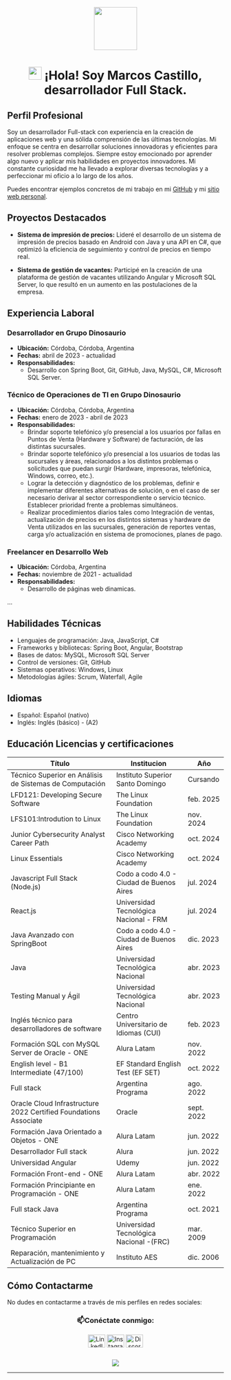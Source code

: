 <div id="header" align="center">
  <img src="https://media.giphy.com/media/M9gbBd9nbDrOTu1Mqx/giphy.gif" width="100"/>
</div>

<h1 align="center">
  <img src="https://media.giphy.com/media/hvRJCLFzcasrR4ia7z/giphy.gif" width="30"> ¡Hola! Soy Marcos Castillo, desarrollador Full Stack.
</h1>

## Perfil Profesional

Soy un desarrollador Full-stack con experiencia en la creación de aplicaciones web y una sólida comprensión de las últimas tecnologías. Mi enfoque se centra en desarrollar soluciones innovadoras y eficientes para resolver problemas complejos. Siempre estoy emocionado por aprender algo nuevo y aplicar mis habilidades en proyectos innovadores. Mi constante curiosidad me ha llevado a explorar diversas tecnologías y a perfeccionar mi oficio a lo largo de los años.

Puedes encontrar ejemplos concretos de mi trabajo en mi [GitHub](https://github.com/Marcos-Castillo) y mi [sitio web personal](https://marcos-castillo.web.app/).

## Proyectos Destacados

- **Sistema de impresión de precios:** Lideré el desarrollo de un sistema de impresión de precios basado en Android con Java y una API en C#, que optimizó la eficiencia de seguimiento y control de precios en tiempo real.

- **Sistema de gestión de vacantes:** Participé en la creación de una plataforma de gestión de vacantes utilizando Angular y Microsoft SQL Server, lo que resultó en un aumento en las postulaciones de la empresa.

## Experiencia Laboral

### Desarrollador en Grupo Dinosaurio
- **Ubicación:** Córdoba, Córdoba, Argentina
- **Fechas:** abril de 2023 - actualidad
- **Responsabilidades:**
  - Desarrollo con Spring Boot, Git, GitHub, Java, MySQL, C#, Microsoft SQL Server.

### Técnico de Operaciones de TI en Grupo Dinosaurio
- **Ubicación:** Córdoba, Córdoba, Argentina
- **Fechas:** enero de 2023 - abril de 2023
- **Responsabilidades:**
  - Brindar soporte telefónico y/o presencial a los usuarios por fallas en Puntos de Venta (Hardware y Software) de facturación, de las distintas sucursales.
  - Brindar soporte telefónico y/o presencial a los usuarios de todas las sucursales y áreas, relacionados a los distintos problemas o solicitudes que puedan surgir (Hardware, impresoras, telefónica, Windows, correo, etc.).
  - Lograr la detección y diagnóstico de los problemas, definir e implementar diferentes alternativas de solución, o en el caso de ser necesario derivar al sector correspondiente o servicio técnico. Establecer prioridad frente a problemas simultáneos.
  - Realizar procedimientos diarios tales como Integración de ventas, actualización de precios en los distintos sistemas y hardware de Venta utilizados en las sucursales, generación de reportes ventas, carga y/o actualización en sistema de promociones, planes de pago.

### Freelancer en Desarrollo Web
- **Ubicación:** Córdoba, Argentina
- **Fechas:** noviembre de 2021 - actualidad
- **Responsabilidades:**
  - Desarrollo de páginas web dinamicas.

...

## Habilidades Técnicas

- Lenguajes de programación: Java, JavaScript, C#
- Frameworks y bibliotecas: Spring Boot, Angular, Bootstrap
- Bases de datos: MySQL, Microsoft SQL Server
- Control de versiones: Git, GitHub
- Sistemas operativos: Windows, Linux
- Metodologías ágiles: Scrum, Waterfall, Agile

## Idiomas

- Español: Español (nativo)
- Inglés: Inglés (básico) - (A2)

## Educación Licencias y certificaciones

| Título                                       |Institucion|Año|
|-------------------------------------------------|----------------------------------------------|---------------|
| Técnico Superior en Análisis de Sistemas de Computación| Instituto Superior Santo Domingo       |Cursando |
| LFD121: Developing Secure Software              | The Linux Foundation        | feb. 2025  |
| LFS101:Introdution to Linux              | The Linux Foundation        | nov. 2024  |
| Junior Cybersecurity Analyst Career Path             | Cisco Networking Academy        | oct. 2024  |
| Linux Essentials             | Cisco Networking Academy        | oct. 2024  |
| Javascript Full Stack (Node.js)              | Codo a codo 4.0 - Ciudad de Buenos Aires        | jul. 2024  |
| React.js                                   | Universidad Tecnológica Nacional - FRM| jul. 2024  |
| Java Avanzado con SpringBoot                | Codo a codo 4.0 - Ciudad de Buenos Aires        | dic. 2023  |
| Java                                        | Universidad Tecnológica Nacional                | abr. 2023  |
| Testing Manual y Ágil                      | Universidad Tecnológica Nacional                | abr. 2023  |
| Inglés técnico para desarrolladores de software | Centro Universitario de Idiomas (CUI)           | feb. 2023  |
| Formación SQL con MySQL Server de Oracle - ONE | Alura Latam                                     | nov. 2022  |
| English level - B1 Intermediate (47/100)   | EF Standard English Test (EF SET)              | oct. 2022  |
| Full stack                                   | Argentina Programa                              |  ago. 2022 |
| Oracle Cloud Infrastructure 2022 Certified Foundations Associate | Oracle                                          | sept. 2022 |
| Formación Java Orientado a Objetos - ONE   | Alura Latam                                     | jun. 2022  |
| Desarrollador Full stack                     | Alura                                           | jun. 2022 |
| Universidad Angular                         | Udemy                                           | jun. 2022  |
| Formación Front-end - ONE                   | Alura Latam                                     | abr. 2022  |
| Formación Principiante en Programación - ONE | Alura Latam                                     | ene. 2022  |
| Full stack Java                             | Argentina Programa                              | oct. 2021  |
| Técnico Superior en Programación             | Universidad Tecnológica Nacional -(FRC)         | mar. 2009     |
| Reparación, mantenimiento y Actualización de PC | Instituto AES                                   | dic. 2006    |


## Cómo Contactarme

No dudes en contactarme a través de mis perfiles en redes sociales:

<h3 align="center">📫Conéctate conmigo:</h3>
<p></p>
<p align="center">
<a href="https://www.linkedin.com/in/marcos-developer/" target="blank"><img align="center" src="https://raw.githubusercontent.com/rahuldkjain/github-profile-readme-generator/master/src/images/icons/Social/linked-in-alt.svg" alt="LinkedIn" height="30" width="40" /></a>
<a href="https://www.instagram.com/marcos_e_castillo/" target="blank"><img align="center" src="https://raw.githubusercontent.com/rahuldkjain/github-profile-readme-generator/master/src/images/icons/Social/instagram.svg" alt="Instagram" height="30" width="40" /></a>
<a href="https://discord.gg/bBtzExKt" target="blank"><img align="center" src="https://raw.githubusercontent.com/rahuldkjain/github-profile-readme-generator/master/src/images/icons/Social/discord.svg" alt="Discord" height="30" width="40" /></a>
</p>

<p align="center">
<img src="https://komarev.com/ghpvc/?username=Marcos-Castillo&style=flat-square&color=blue" alt="">
</p>
<p align="center">


  <a href="https://github.com/Marcos-Castillo">
  <img align="center" src="https://github-readme-stats.vercel.app/api/top-langs/?username=Marcos-Castillo&layout=compact&&hide=css,html,scss,Batchfile" />
</a>
</p>


---
